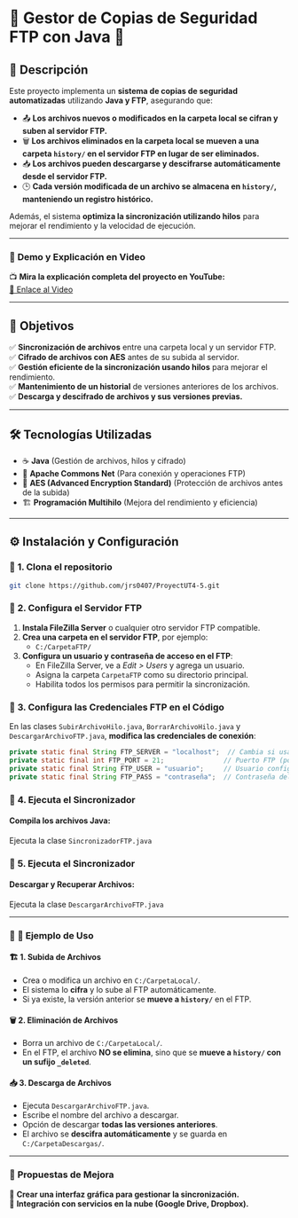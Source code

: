 # 🔄 Gestor de Copias de Seguridad FTP con Java 🔐

## 📜 Descripción
Este proyecto implementa un **sistema de copias de seguridad automatizadas** utilizando **Java y FTP**, asegurando que:
- 📤 **Los archivos nuevos o modificados en la carpeta local se cifran y suben al servidor FTP.**
- 🗑 **Los archivos eliminados en la carpeta local se mueven a una carpeta `history/` en el servidor FTP en lugar de ser eliminados.**
- 📥 **Los archivos pueden descargarse y descifrarse automáticamente desde el servidor FTP.**
- 🕒 **Cada versión modificada de un archivo se almacena en `history/`, manteniendo un registro histórico.**

Además, el sistema **optimiza la sincronización utilizando hilos** para mejorar el rendimiento y la velocidad de ejecución.  

---

### 🎥 **Demo y Explicación en Video**
📺 **Mira la explicación completa del proyecto en YouTube:**  
[🔗 Enlace al Video](https://www.youtube.com/watch?v=XXXXXXX) 

---

## 🎯 **Objetivos**
✅ **Sincronización de archivos** entre una carpeta local y un servidor FTP.  
✅ **Cifrado de archivos con AES** antes de su subida al servidor.  
✅ **Gestión eficiente de la sincronización usando hilos** para mejorar el rendimiento.  
✅ **Mantenimiento de un historial** de versiones anteriores de los archivos.  
✅ **Descarga y descifrado de archivos y sus versiones previas.**  

---

## 🛠 **Tecnologías Utilizadas**
- ☕ **Java** (Gestión de archivos, hilos y cifrado)
- 📡 **Apache Commons Net** (Para conexión y operaciones FTP)
- 🔐 **AES (Advanced Encryption Standard)** (Protección de archivos antes de la subida)
- 🏗 **Programación Multihilo** (Mejora del rendimiento y eficiencia)

---

## ⚙️ **Instalación y Configuración**

### 🔽 **1. Clona el repositorio**
```sh
git clone https://github.com/jrs0407/ProyectUT4-5.git
```

### 💾 **2. Configura el Servidor FTP**
1. **Instala FileZilla Server** o cualquier otro servidor FTP compatible.
2. **Crea una carpeta en el servidor FTP**, por ejemplo:  
   - `C:/CarpetaFTP/`
3. **Configura un usuario y contraseña de acceso en el FTP**:
   - En FileZilla Server, ve a *Edit > Users* y agrega un usuario.
   - Asigna la carpeta `CarpetaFTP` como su directorio principal.
   - Habilita todos los permisos para permitir la sincronización.
     

### 🔧 **3. Configura las Credenciales FTP en el Código**
En las clases `SubirArchivoHilo.java`, `BorrarArchivoHilo.java` y `DescargarArchivoFTP.java`, **modifica las credenciales de conexión**:

```java
private static final String FTP_SERVER = "localhost";  // Cambia si usas un servidor externo
private static final int FTP_PORT = 21;               // Puerto FTP (por defecto es 21)
private static final String FTP_USER = "usuario";     // Usuario configurado en el servidor FTP
private static final String FTP_PASS = "contraseña";  // Contraseña del usuario FTP
```

### 🚀 **4. Ejecuta el Sincronizador**
#### **Compila los archivos Java:**
Ejecuta la clase `SincronizadorFTP.java`

### 🚀 **5. Ejecuta el Sincronizador**
#### **Descargar y Recuperar Archivos:**
Ejecuta la clase `DescargarArchivoFTP.java`

---

### 🎯 **📌 Ejemplo de Uso**

#### 🏗 **1. Subida de Archivos**
- Crea o modifica un archivo en `C:/CarpetaLocal/`.
- El sistema lo **cifra** y lo sube al FTP automáticamente.
- Si ya existe, la versión anterior se **mueve a `history/`** en el FTP.

#### 🗑 **2. Eliminación de Archivos**
- Borra un archivo de `C:/CarpetaLocal/`.
- En el FTP, el archivo **NO se elimina**, sino que se **mueve a `history/` con un sufijo `_deleted`**.

#### 📥 **3. Descarga de Archivos**
- Ejecuta `DescargarArchivoFTP.java`.
- Escribe el nombre del archivo a descargar.
- Opción de descargar **todas las versiones anteriores**.
- El archivo se **descifra automáticamente** y se guarda en `C:/CarpetaDescargas/`.

---

### 📌 **Propuestas de Mejora** 
🔹 **Crear una interfaz gráfica para gestionar la sincronización.**  
🔹 **Integración con servicios en la nube (Google Drive, Dropbox).**  
